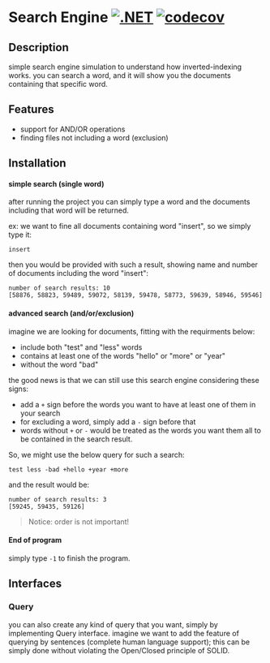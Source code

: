 # Search Engine   [![.NET](https://github.com/Star-Academy/Summer1401-SE-Team02/actions/workflows/buildPipeline.yml/badge.svg)](https://github.com/Star-Academy/Summer1401-SE-Team02/actions/workflows/buildPipeline.yml)   [![codecov](https://codecov.io/gh/Star-Academy/Summer1401-SE-Team02/branch/TDD/graph/badge.svg?token=O6SO2O8I5D)](https://codecov.io/gh/Star-Academy/Summer1401-SE-Team02)

## Description
simple search engine simulation to understand how inverted-indexing works. you can search a word, and it will show you the documents containing that specific word.

## Features
* support for AND/OR operations
* finding files not including a word (exclusion) 

## Installation
#### simple search (single word)
after running the project you can simply type a word and the documents including that word will be returned.

ex: we want to fine all documents containing word "insert", so we simply type it:

```
insert
```

then you would be provided with such a result, showing name and number of documents including the word "insert":

```
number of search results: 10
[58876, 58823, 59489, 59072, 58139, 59478, 58773, 59639, 58946, 59546]
```

#### advanced search (and/or/exclusion)
imagine we are looking for documents, fitting with the requirments below:
* include both "test" and "less" words
* contains at least one of the words "hello" or "more" or "year"
* without the word "bad"

the good news is that we can still use this search engine considering these signs:

* add a ```+``` sign before the words you want to have at least one of them in your search
* for excluding a word, simply add a ```-``` sign before that
* words without ```+``` or ```-``` would be treated as the words you want them all to be contained in the search result.

So, we might use the below query for such a search:


```
test less -bad +hello +year +more
```

and the result would be:

```
number of search results: 3
[59245, 59435, 59126]
```
> Notice: order is not important!

#### End of program
simply type ```-1``` to finish the program.

## Interfaces
### Query
you can also create any kind of query that you want, simply by implementing Query interface.  imagine we want to add the feature of querying by sentences (complete human language support); this can be simply done without violating the Open/Closed principle of SOLID.


